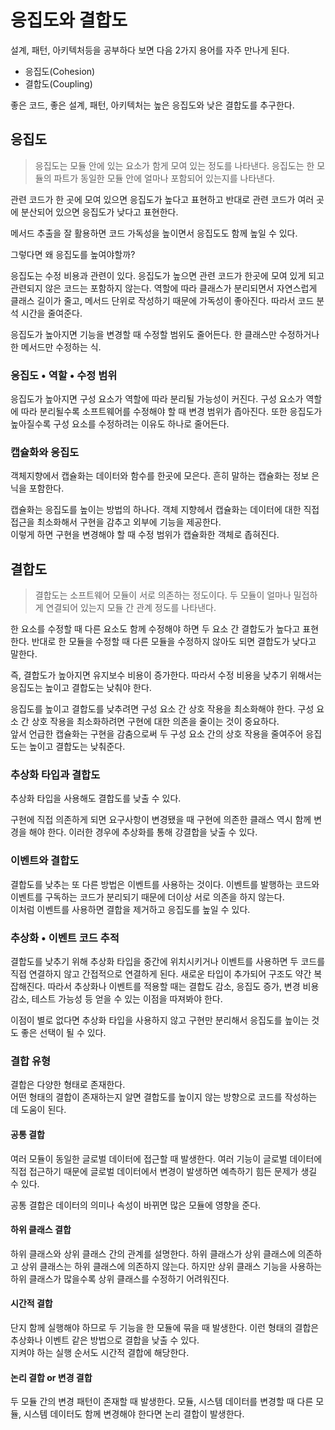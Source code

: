 # 응집도와 결합도

설계, 패턴, 아키텍처등을 공부하다 보면 다음 2가지 용어를 자주 만나게 된다.

- 응집도(Cohesion)
- 결합도(Coupling)

좋은 코드, 좋은 설계, 패턴, 아키텍처는 높은 응집도와 낮은 결합도를 추구한다.

## 응집도

> 응집도는 모듈 안에 있는 요소가 함게 모여 있는 정도를 나타낸다.
> 응집도는 한 모듈의 파트가 동일한 모듈 안에 얼마나 포함되어 있는지를 나타낸다.

관련 코드가 한 곳에 모여 있으면 응집도가 높다고 표현하고 반대로 관련 코드가 여러 곳에 분산되어 있으면 응집도가 낮다고 표현한다.

메서드 추출을 잘 활용하면 코드 가독성을 높이면서 응집도도 함께 높일 수 있다.

그렇다면 왜 응집도를 높여야할까?

응집도는 수정 비용과 관련이 있다.
응집도가 높으면 관련 코드가 한곳에 모여 있게 되고 관련되지 않은 코드는 포함하지 않는다.
역할에 따라 클래스가 분리되면서 자연스럽게 클래스 길이가 줄고, 메서드 단위로 작성하기 때문에 가독성이 좋아진다.
따라서 코드 분석 시간을 줄여준다.

응집도가 높아지면 기능을 변경할 때 수정할 범위도 줄어든다.
한 클래스만 수정하거나 한 메서드만 수정하는 식.

### 응집도 • 역할 • 수정 범위

응집도가 높아지면 구성 요소가 역할에 따라 분리될 가능성이 커진다.
구성 요소가 역할에 따라 분리될수록 소프트웨어를 수정해야 할 때 변경 범위가 좁아진다.
또한 응집도가 높아질수록 구성 요소를 수정하려는 이유도 하나로 줄어든다.

### 캡슐화와 응집도

객체지향에서 캡슐화는 데이터와 함수를 한곳에 모은다.
흔히 말하는 캡슐화는 정보 은닉을 포함한다.

캡슐화는 응집도를 높이는 방법의 하나다.
객체 지향헤서 캡슐화는 데이터에 대한 직접 접근을 최소화해서 구현을 감추고 외부에 기능을 제공한다.  
이렇게 하면 구현을 변경해야 할 때 수정 범위가 캡슐화한 객체로 좁혀진다.

## 결합도

> 결합도는 소프트웨어 모듈이 서로 의존하는 정도이다.
> 두 모듈이 얼마나 밀접하게 연결되어 있는지 모듈 간 관계 정도를 나타낸다.

한 요소를 수정할 때 다른 요소도 함께 수정해야 하면 두 요소 간 결합도가 높다고 표현한다.
반대로 한 모듈을 수정할 때 다른 모듈을 수정하지 않아도 되면 결합도가 낮다고 말한다.

즉, 결합도가 높아지면 유지보수 비용이 증가한다.
따라서 수정 비용을 낮추기 위해서는 응집도는 높이고 결합도는 낮춰야 한다.

응집도를 높이고 결합도를 낮추려면 구성 요소 간 상호 작용을 최소화해야 한다.
구성 요소 간 상호 작용을 최소화하려면 구현에 대한 의존을 줄이는 것이 중요하다.  
앞서 언급한 캡슐화는 구현을 감춤으로써 두 구성 요소 간의 상호 작용을 줄여주어 응집도는 높이고 결합도는 낮춰준다.

### 추상화 타입과 결합도

추상화 타입을 사용해도 결합도를 낮출 수 있다.

구현에 직접 의존하게 되면 요구사항이 변경됐을 때 구현에 의존한 클래스 역시 함께 변경을 해야 한다.
이러한 경우에 추상화를 통해 강결합을 낮출 수 있다.

### 이벤트와 결합도

결합도를 낮추는 또 다른 방법은 이벤트를 사용하는 것이다.
이벤트를 발행하는 코드와 이벤트를 구독하는 코드가 분리되기 때문에 더이상 서로 의존을 하지 않는다.  
이처럼 이벤트를 사용하면 결합을 제거하고 응집도를 높일 수 있다.

### 추상화 • 이벤트 코드 추적

결합도를 낮추기 위해 추상화 타입을 중간에 위치시키거나 이벤트를 사용하면 두 코드를 직접 연결하지 않고 간접적으로 연결하게 된다.
새로운 타입이 추가되어 구조도 약간 복잡해진다.
따라서 추상화나 이벤트를 적용할 때는 결합도 감소, 응집도 증가, 변경 비용 감소, 테스트 가능성 등 얻을 수 있는 이점을 따져봐야 한다.

이점이 별로 없다면 추상화 타입을 사용하지 않고 구현만 분리해서 응집도를 높이는 것도 좋은 선택이 될 수 있다.

### 결합 유형

결합은 다양한 형태로 존재한다.  
어떤 형태의 결합이 존재하는지 알면 결합도를 높이지 않는 방향으로 코드를 작성하는 데 도움이 된다.

#### 공통 결합

여러 모듈이 동일한 글로벌 데이터에 접근할 때 발생한다.
여러 기능이 글로벌 데이터에 직접 접근하기 때문에 글로벌 데이터에서 변경이 발생하면 예측하기 힘든 문제가 생길 수 있다.

공통 결합은 데이터의 의미나 속성이 바뀌면 많은 모듈에 영향을 준다.

#### 하위 클래스 결합

하위 클래스와 상위 클래스 간의 관계를 설명한다.
하위 클래스가 상위 클래스에 의존하고 상위 클래스는 하위 클래스에 의존하지 않는다.
하지만 상위 클래스 기능을 사용하는 하위 클래스가 많을수록 상위 클래스를 수정하기 어려워진다.

#### 시간적 결합

단지 함께 실행해야 하므로 두 기능을 한 모듈에 묶을 때 발생한다.
이런 형태의 결합은 추상화나 이벤트 같은 방법으로 결합을 낮출 수 있다.  
지켜야 하는 실행 순서도 시간적 결합에 해당한다.

#### 논리 결합 or 변경 결합

두 모듈 간의 변경 패턴이 존재할 때 발생한다.
모듈, 시스템 데이터를 변경할 때 다른 모듈, 시스템 데이터도 함께 변경해야 한다면 논리 결합이 발생한다.





















